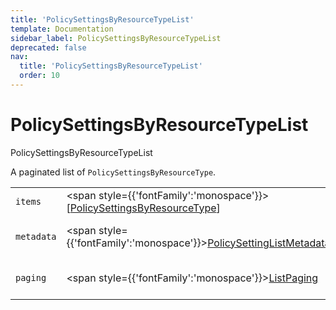 ```yaml
---
title: 'PolicySettingsByResourceTypeList'
template: Documentation
sidebar_label: PolicySettingsByResourceTypeList
deprecated: false
nav:
  title: 'PolicySettingsByResourceTypeList'
  order: 10
---
```


# PolicySettingsByResourceTypeList

<div style={{'fontFamily':'monospace'}}><span style={{'fontSize':'1.5rem','fontWeight':500}}>PolicySettingsByResourceTypeList</span></div>



A paginated list of `PolicySettingsByResourceType`.

| | | |
| -- | -- | -- |
| `items` | <span style={{'fontFamily':'monospace'}}>[<a href="/guardrails/docs/reference/graphql/object/PolicySettingsByResourceType">PolicySettingsByResourceType</a>]</span> | The `items` for this page of `PolicySettingsByResourceTypeList`. |
| `metadata` | <span style={{'fontFamily':'monospace'}}><a href="/guardrails/docs/reference/graphql/object/PolicySettingListMetadata">PolicySettingListMetadata</a></span> | List metadata information for the instance of `PolicySettingsByResourceTypeList`. |
| `paging` | <span style={{'fontFamily':'monospace'}}><a href="/guardrails/docs/reference/graphql/object/ListPaging">ListPaging</a></span> | The `paging` information for this page of `PolicySettingsByResourceTypeList`. |